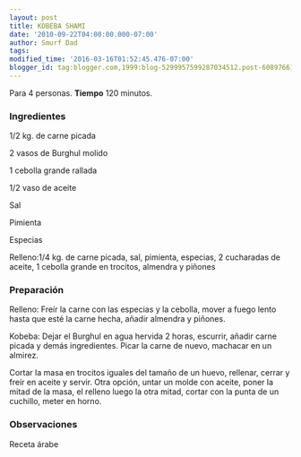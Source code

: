 ```yaml
---
layout: post
title: KOBEBA SHAMI
date: '2010-09-22T04:00:00.000-07:00'
author: Smurf Dad
tags: 
modified_time: '2016-03-16T01:52:45.476-07:00'
blogger_id: tag:blogger.com,1999:blog-5299957599287034512.post-608976610519877751
---
```


Para 4 personas.
<b>Tiempo</b> 120 minutos.

<h3>Ingredientes</h3>

1/2 kg. de carne picada

2 vasos de Burghul molido

1 cebolla grande rallada

1/2 vaso de aceite

Sal

Pimienta

Especias

Relleno:1/4 kg. de carne picada, sal, pimienta, especias, 2 cucharadas de aceite, 1 cebolla grande en trocitos, almendra y piñones

<h3>Preparación</h3>

Relleno: Freír la carne con las especias y la cebolla, mover a fuego lento hasta que esté la carne hecha, añadir almendra y piñones.

Kobeba: Dejar el Burghul en agua hervida 2 horas, escurrir, añadir carne picada y demás ingredientes. Picar la carne de nuevo, machacar en un almirez.

Cortar la masa en trocitos iguales del tamaño de un huevo, rellenar, cerrar y freír en aceite y servir. Otra opción, untar un molde con aceite, poner la mitad de la masa, el relleno luego la otra mitad, cortar con la punta de un cuchillo, meter en horno.

<h3>Observaciones</h3>

Receta árabe

